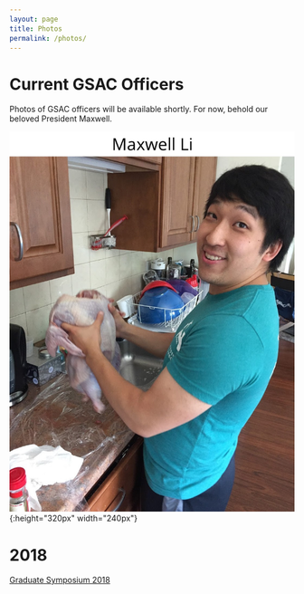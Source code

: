 ```yaml
---
layout: page
title: Photos
permalink: /photos/
---
```


# Current GSAC Officers
Photos of GSAC officers will be available shortly. For now, behold our beloved President Maxwell. 

![](/images/max_title.jpg){:height="320px" width="240px"}

# 2018
[Graduate Symposium 2018](https://photos.app.goo.gl/7udkphffTqpQiUyg8)
